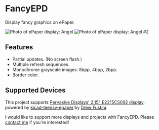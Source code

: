 # FancyEPD
Display fancy graphics on ePaper.

![Photo of ePaper display: Angel](https://raw.githubusercontent.com/zkarcher/FancyEPD/master/images/angel_small.jpg) ![Photo of ePaper display: Angel #2](https://raw.githubusercontent.com/zkarcher/FancyEPD/master/images/angel2_small.jpg)

## Features
* Partial updates. (No screen flash.)
* Multiple refresh sequences.
* Monochrome grayscale images: 8bpp, 4bpp, 2bpp.
* Border color.

## Supported Devices
This project supports [Pervasive Displays' 2.15" E2215CS062 display](http://www.digikey.com/product-detail/en/pervasive-displays/E2215CS062/E2215CS062-ND/5975949), powered by [kicad-teensy-epaper](https://github.com/pdp7/kicad-teensy-epaper) by [Drew Fustini](https://github.com/pdp7).

I would like to support more displays and projects with FancyEPD. Please [contact me](http://controlzinc.com/) if you're interested!
